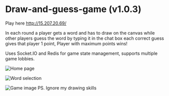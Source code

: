 # Draw-and-guess-game (v1.0.3)
Play here http://15.207.20.69/

In each round a player gets a word and has to draw on the canvas while other players guess the word by typing it in the chat box each correct guess gives that player 1 point, Player with maximum points wins!

Uses Socket.IO and Redis for game state management, supports multiple game lobbies.

![Home page](https://project-bucket-be.s3.ap-south-1.amazonaws.com/Screenshot+from+2021-04-02+03-15-17.png)

![Word selection](https://project-bucket-be.s3.ap-south-1.amazonaws.com/Screenshot+from+2021-04-02+03-15-43.png)

![Game image](https://project-bucket-be.s3.ap-south-1.amazonaws.com/Screenshot+from+2021-04-02+03-17-09.png)
PS. Ignore my drawing skills

